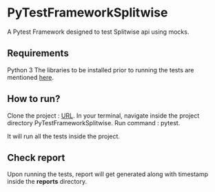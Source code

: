 # PyTestFrameworkSplitwise
A Pytest Framework designed to test Splitwise api using mocks.

## Requirements
Python 3
The libraries to be installed prior to running the tests are mentioned [here](https://github.com/anuragvyas2839/PyTestFrameworkSplitwise/blob/main/requirements.txt).

## How to run?
Clone the project : [URL](https://github.com/anuragvyas2839/PyTestFrameworkSplitwise.git).
In your terminal, navigate inside the project directory PyTestFrameworkSplitwise.
Run command : pytest.

It will run all the tests inside the project.

## Check report
Upon running the tests, report will get generated along with timestamp inside the **reports** directory.
